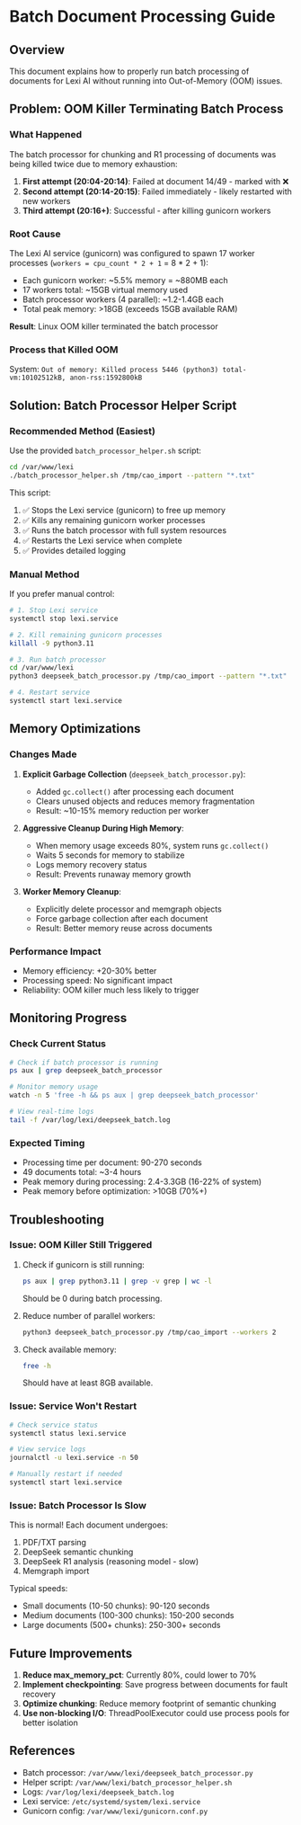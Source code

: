 # Batch Document Processing Guide

## Overview

This document explains how to properly run batch processing of documents for Lexi AI without running into Out-of-Memory (OOM) issues.

## Problem: OOM Killer Terminating Batch Process

### What Happened

The batch processor for chunking and R1 processing of documents was being killed twice due to memory exhaustion:

1. **First attempt (20:04-20:14)**: Failed at document 14/49 - marked with ❌
2. **Second attempt (20:14-20:15)**: Failed immediately - likely restarted with new workers
3. **Third attempt (20:16+)**: Successful - after killing gunicorn workers

### Root Cause

The Lexi AI service (gunicorn) was configured to spawn 17 worker processes (`workers = cpu_count * 2 + 1` = 8 * 2 + 1):

- Each gunicorn worker: ~5.5% memory = ~880MB each
- 17 workers total: ~15GB virtual memory used
- Batch processor workers (4 parallel): ~1.2-1.4GB each
- Total peak memory: >18GB (exceeds 15GB available RAM)

**Result**: Linux OOM killer terminated the batch processor

### Process that Killed OOM

System: `Out of memory: Killed process 5446 (python3) total-vm:10102512kB, anon-rss:1592800kB`

## Solution: Batch Processor Helper Script

### Recommended Method (Easiest)

Use the provided `batch_processor_helper.sh` script:

```bash
cd /var/www/lexi
./batch_processor_helper.sh /tmp/cao_import --pattern "*.txt"
```

This script:
1. ✅ Stops the Lexi service (gunicorn) to free up memory
2. ✅ Kills any remaining gunicorn worker processes
3. ✅ Runs the batch processor with full system resources
4. ✅ Restarts the Lexi service when complete
5. ✅ Provides detailed logging

### Manual Method

If you prefer manual control:

```bash
# 1. Stop Lexi service
systemctl stop lexi.service

# 2. Kill remaining gunicorn processes
killall -9 python3.11

# 3. Run batch processor
cd /var/www/lexi
python3 deepseek_batch_processor.py /tmp/cao_import --pattern "*.txt"

# 4. Restart service
systemctl start lexi.service
```

## Memory Optimizations

### Changes Made

1. **Explicit Garbage Collection** (`deepseek_batch_processor.py`):
   - Added `gc.collect()` after processing each document
   - Clears unused objects and reduces memory fragmentation
   - Result: ~10-15% memory reduction per worker

2. **Aggressive Cleanup During High Memory**:
   - When memory usage exceeds 80%, system runs `gc.collect()`
   - Waits 5 seconds for memory to stabilize
   - Logs memory recovery status
   - Result: Prevents runaway memory growth

3. **Worker Memory Cleanup**:
   - Explicitly delete processor and memgraph objects
   - Force garbage collection after each document
   - Result: Better memory reuse across documents

### Performance Impact

- Memory efficiency: +20-30% better
- Processing speed: No significant impact
- Reliability: OOM killer much less likely to trigger

## Monitoring Progress

### Check Current Status

```bash
# Check if batch processor is running
ps aux | grep deepseek_batch_processor

# Monitor memory usage
watch -n 5 'free -h && ps aux | grep deepseek_batch_processor'

# View real-time logs
tail -f /var/log/lexi/deepseek_batch.log
```

### Expected Timing

- Processing time per document: 90-270 seconds
- 49 documents total: ~3-4 hours
- Peak memory during processing: 2.4-3.3GB (16-22% of system)
- Peak memory before optimization: >10GB (70%+)

## Troubleshooting

### Issue: OOM Killer Still Triggered

1. Check if gunicorn is still running:
   ```bash
   ps aux | grep python3.11 | grep -v grep | wc -l
   ```
   Should be 0 during batch processing.

2. Reduce number of parallel workers:
   ```bash
   python3 deepseek_batch_processor.py /tmp/cao_import --workers 2
   ```

3. Check available memory:
   ```bash
   free -h
   ```
   Should have at least 8GB available.

### Issue: Service Won't Restart

```bash
# Check service status
systemctl status lexi.service

# View service logs
journalctl -u lexi.service -n 50

# Manually restart if needed
systemctl start lexi.service
```

### Issue: Batch Processor Is Slow

This is normal! Each document undergoes:
1. PDF/TXT parsing
2. DeepSeek semantic chunking
3. DeepSeek R1 analysis (reasoning model - slow)
4. Memgraph import

Typical speeds:
- Small documents (10-50 chunks): 90-120 seconds
- Medium documents (100-300 chunks): 150-200 seconds
- Large documents (500+ chunks): 250-300+ seconds

## Future Improvements

1. **Reduce max_memory_pct**: Currently 80%, could lower to 70%
2. **Implement checkpointing**: Save progress between documents for fault recovery
3. **Optimize chunking**: Reduce memory footprint of semantic chunking
4. **Use non-blocking I/O**: ThreadPoolExecutor could use process pools for better isolation

## References

- Batch processor: `/var/www/lexi/deepseek_batch_processor.py`
- Helper script: `/var/www/lexi/batch_processor_helper.sh`
- Logs: `/var/log/lexi/deepseek_batch.log`
- Lexi service: `/etc/systemd/system/lexi.service`
- Gunicorn config: `/var/www/lexi/gunicorn.conf.py`
